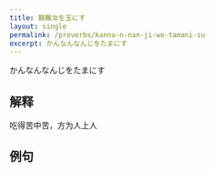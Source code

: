 ```yaml
---
title: 艱難汝を玉にす
layout: single
permalink: /proverbs/kanna-n-nan-ji-wo-tamani-su
excerpt: かんなんなんじをたまにす
---
```


かんなんなんじをたまにす

## 解释

吃得苦中苦，方为人上人

## 例句

